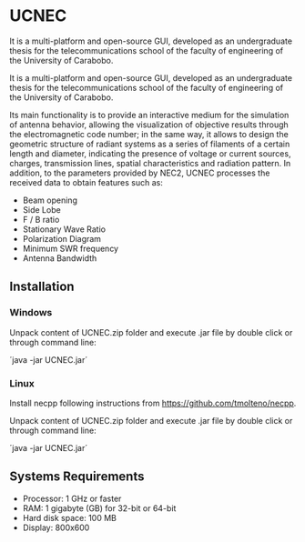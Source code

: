 # UCNEC
It is a multi-platform and open-source GUI, developed as an undergraduate thesis for the telecommunications school of the faculty of engineering of the University of Carabobo.

It is a multi-platform and open-source GUI, developed as an undergraduate thesis for the telecommunications school of the faculty of engineering of the University of Carabobo.

Its main functionality is to provide an interactive medium for the simulation of antenna behavior, allowing the visualization of objective results through the electromagnetic code number; in the same way, it allows to design the geometric structure of radiant systems as a series of filaments of a certain length and diameter, indicating the presence of voltage or current sources, charges, transmission lines, spatial characteristics and radiation pattern. In addition, to the parameters provided by NEC2, UCNEC processes the received data to obtain features such as:

* Beam opening
* Side Lobe
* F / B ratio
* Stationary Wave Ratio
* Polarization Diagram
* Minimum SWR frequency
* Antenna Bandwidth

## Installation
### Windows

Unpack content of UCNEC.zip folder and execute .jar file by double click or through command line:

´java -jar UCNEC.jar´

### Linux

Install necpp following instructions from https://github.com/tmolteno/necpp.

Unpack content of UCNEC.zip folder and execute .jar file by double click or through command line:

´java -jar UCNEC.jar´

## Systems Requirements

* Processor: 1 GHz or faster
* RAM: 1 gigabyte (GB) for 32-bit or 64-bit
* Hard disk space: 100 MB
* Display: 800x600

